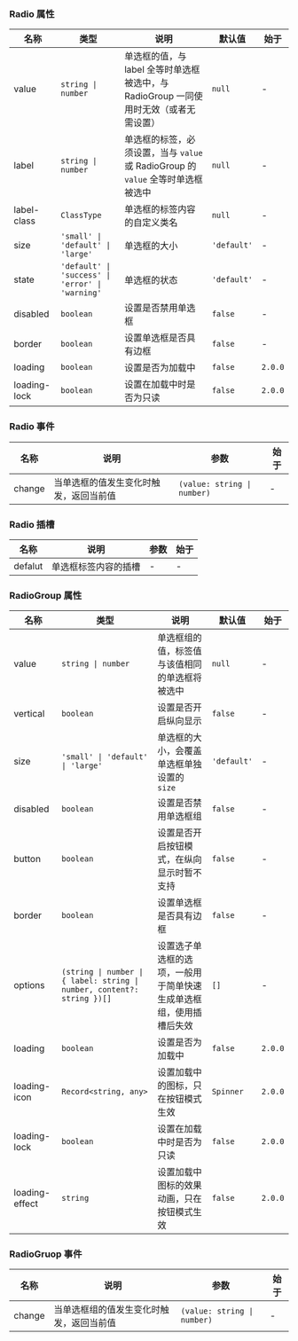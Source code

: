 ### Radio 属性

| 名称         | 类型                                             | 说明                                                                                  | 默认值      | 始于    |
| ------------ | ------------------------------------------------ | ------------------------------------------------------------------------------------- | ----------- | ------- |
| value        | `string \| number`                               | 单选框的值，与 label 全等时单选框被选中，与 RadioGroup 一同使用时无效（或者无需设置） | `null`      | -       |
| label        | `string \| number`                               | 单选框的标签，必须设置，当与 `value` 或 RadioGroup 的 `value` 全等时单选框被选中                  | `null`      | -       |
| label-class  | `ClassType`                                      | 单选框的标签内容的自定义类名                                                          | `null`      | -       |
| size         | `'small' \| 'default' \| 'large'`                | 单选框的大小                                                                          | `'default'` | -       |
| state        | `'default' \| 'success' \| 'error' \| 'warning'` | 单选框的状态                                                                          | `'default'` | -       |
| disabled     | `boolean`                                        | 设置是否禁用单选框                                                                    | `false`     | -       |
| border       | `boolean`                                        | 设置单选框是否具有边框                                                                | `false`     | -       |
| loading      | `boolean`                                        | 设置是否为加载中                                                                      | `false`     | `2.0.0` |
| loading-lock | `boolean`                                        | 设置在加载中时是否为只读                                                              | `false`     | `2.0.0` |

### Radio 事件

| 名称   | 说明                                   | 参数                        | 始于 |
| ------ | -------------------------------------- | --------------------------- | ---- |
| change | 当单选框的值发生变化时触发，返回当前值 | `(value: string \| number)` | -    |

### Radio 插槽

| 名称    | 说明                 | 参数 | 始于 |
| ------- | -------------------- | ---- | ---- |
| defalut | 单选框标签内容的插槽 | -    | -    |

### RadioGroup 属性

| 名称           | 类型                                                                    | 说明                                                               | 默认值      | 始于    |
| -------------- | ----------------------------------------------------------------------- | ------------------------------------------------------------------ | ----------- | ------- |
| value          | `string \| number`                                                      | 单选框组的值，标签值与该值相同的单选框将被选中                     | `null`      | -       |
| vertical       | `boolean`                                                               | 设置是否开启纵向显示                                               | `false`     | -       |
| size           | `'small' \| 'default' \| 'large'`                                       | 单选框的大小，会覆盖单选框单独设置的 `size`                        | `'default'` | -       |
| disabled       | `boolean`                                                               | 设置是否禁用单选框组                                               | `false`     | -       |
| button         | `boolean`                                                               | 设置是否开启按钮模式，在纵向显示时暂不支持                         | `false`     | -       |
| border         | `boolean`                                                               | 设置单选框是否具有边框                                             | `false`     | -       |
| options        | `(string \| number \| { label: string \| number, content?: string })[]` | 设置选子单选框的选项，一般用于简单快速生成单选框组，使用插槽后失效 | `[]`        | -       |
| loading        | `boolean`                                                               | 设置是否为加载中                                                   | `false`     | `2.0.0` |
| loading-icon   | `Record<string, any>`                                                   | 设置加载中的图标，只在按钮模式生效                                 | `Spinner`   | `2.0.0` |
| loading-lock   | `boolean`                                                               | 设置在加载中时是否为只读                                           | `false`     | `2.0.0` |
| loading-effect | `string`                                                                | 设置加载中图标的效果动画，只在按钮模式生效                         | `false`     | `2.0.0` |

### RadioGruop 事件

| 名称   | 说明                                     | 参数                        | 始于 |
| ------ | ---------------------------------------- | --------------------------- | ---- |
| change | 当单选框组的值发生变化时触发，返回当前值 | `(value: string \| number)` | -    |
